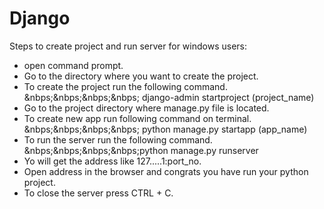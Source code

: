 # Django

Steps to create project and run server for windows users:
- open command prompt.
- Go to the directory where you want to create the project.
- To create the project run the following command.<br>
  &nbps;&nbps;&nbps;&nbps; django-admin startproject (project_name)
- Go to the project directory where manage.py file is located.
- To create new app run following command on terminal.<br>
  &nbps;&nbps;&nbps;&nbps; python manage.py startapp (app_name)  
- To run the server run the following command.<br>
  &nbps;&nbps;&nbps;&nbps;python manage.py runserver
- Yo will get the address like 127.....1:port_no.
- Open address in the browser and congrats you have run your python project.
- To close the server press CTRL + C.
